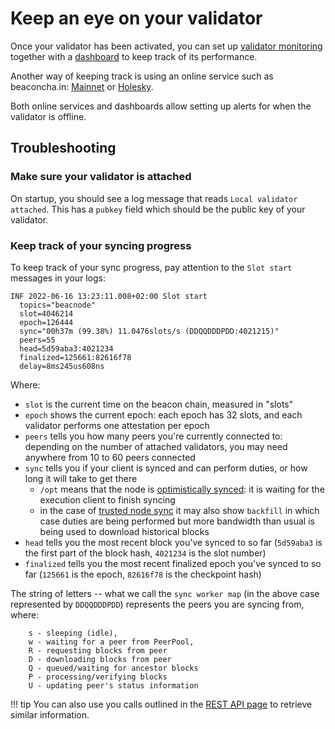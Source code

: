 # Keep an eye on your validator

Once your validator has been activated, you can set up [validator monitoring](./validator-monitor.md) together with a [dashboard](./metrics-pretty-pictures.md) to keep track of its performance.

Another way of keeping track is using an online service such as beaconcha.in: [Mainnet](https://beaconcha.in/) or [Holesky](https://holesky.beaconcha.in).

Both online services and dashboards allow setting up alerts for when the validator is offline.

## Troubleshooting

### Make sure your validator is attached

On startup, you should see a log message that reads `Local validator attached`.
This has a `pubkey` field which should be the public key of your validator.

### Keep track of your syncing progress

To keep track of your sync progress, pay attention to the `Slot start` messages in your logs:

```
INF 2022-06-16 13:23:11.008+02:00 Slot start
  topics="beacnode"
  slot=4046214
  epoch=126444
  sync="00h37m (99.38%) 11.0476slots/s (DDQQDDDPDD:4021215)"
  peers=55
  head=5d59aba3:4021234
  finalized=125661:82616f78
  delay=8ms245us608ns
```

Where:

- `slot` is the current time on the beacon chain, measured in "slots"
- `epoch` shows the current epoch: each epoch has 32 slots, and each validator performs one attestation per epoch
- `peers` tells you how many peers you're currently connected to: depending on the number of attached validators, you may need anywhere from 10 to 60 peers connected
- `sync` tells you if your client is synced and can perform duties, or how long it will take to get there
  - `/opt` means that the node is [optimistically synced](./optimistic-sync.md): it is waiting for the execution client to finish syncing
  - in the case of [trusted node sync](./trusted-node-sync.md) it may also show `backfill` in which case duties are being performed but more bandwidth than usual is being used to download historical blocks
- `head` tells you the most recent block you've synced to so far (`5d59aba3` is the first part of the block hash, `4021234` is the slot number)
- `finalized` tells you the most recent finalized epoch you've synced to so far (`125661` is the epoch, `82616f78` is the checkpoint hash)

The string of letters -- what we call the `sync worker map` (in the above case represented by `DDQQDDDPDD`) represents the peers you are syncing from, where:

```
    s - sleeping (idle),
    w - waiting for a peer from PeerPool,
    R - requesting blocks from peer
    D - downloading blocks from peer
    Q - queued/waiting for ancestor blocks
    P - processing/verifying blocks
    U - updating peer's status information
```

!!! tip
    You can also use you calls outlined in the [REST API page](./rest-api.md) to retrieve similar information.
